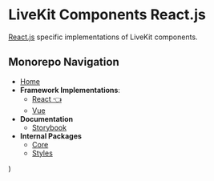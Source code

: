 # LiveKit Components **React.js**

[React.js](https://reactjs.org/) specific implementations of LiveKit components.

<!--NAV_START-->
## Monorepo Navigation
* [Home](/README.md)
* **Framework Implementations**:
    * [React 👈](/packages/react/README.md)
    * [Vue](/packages/vue/README.md)
* **Documentation**
    * [Storybook](/docs/storybook/README.md)
* **Internal Packages**
    * [Core](/packages/core/README.md)
    * [Styles](/packages/styles/README.md)
<!--NAV_END-->)